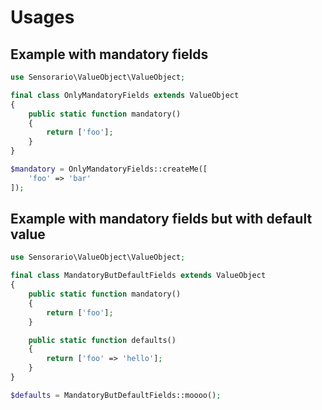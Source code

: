 # Usages

## Example with mandatory fields

```php
use Sensorario\ValueObject\ValueObject;

final class OnlyMandatoryFields extends ValueObject
{
    public static function mandatory()
    {
        return ['foo'];
    }
}

$mandatory = OnlyMandatoryFields::createMe([
    'foo' => 'bar'
]);
```

## Example with mandatory fields but with default value

```php
use Sensorario\ValueObject\ValueObject;

final class MandatoryButDefaultFields extends ValueObject
{
    public static function mandatory()
    {
        return ['foo'];
    }

    public static function defaults()
    {
        return ['foo' => 'hello'];
    }
}

$defaults = MandatoryButDefaultFields::moooo();
```


